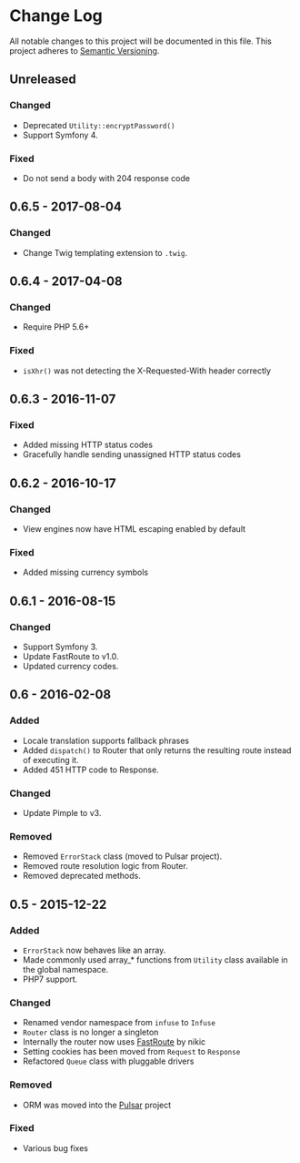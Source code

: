 # Change Log
All notable changes to this project will be documented in this file.
This project adheres to [Semantic Versioning](http://semver.org/).

## Unreleased
### Changed
- Deprecated `Utility::encryptPassword()`
- Support Symfony 4.

### Fixed
- Do not send a body with 204 response code

## 0.6.5 - 2017-08-04
### Changed
- Change Twig templating extension to `.twig`.

## 0.6.4 - 2017-04-08
### Changed
- Require PHP 5.6+

### Fixed
- `isXhr()` was not detecting the X-Requested-With header correctly

## 0.6.3 - 2016-11-07
### Fixed
- Added missing HTTP status codes
- Gracefully handle sending unassigned HTTP status codes

## 0.6.2 - 2016-10-17
### Changed
- View engines now have HTML escaping enabled by default

### Fixed
- Added missing currency symbols

## 0.6.1 - 2016-08-15
### Changed
- Support Symfony 3.
- Update FastRoute to v1.0.
- Updated currency codes.

## 0.6 - 2016-02-08
### Added
- Locale translation supports fallback phrases
- Added `dispatch()` to Router that only returns the resulting route instead of executing it.
- Added 451 HTTP code to Response.

### Changed
- Update Pimple to v3.

### Removed
- Removed `ErrorStack` class (moved to Pulsar project).
- Removed route resolution logic from Router.
- Removed deprecated methods.

## 0.5 - 2015-12-22
### Added
- `ErrorStack` now behaves like an array.
- Made commonly used array_* functions from `Utility` class available in the global namespace.
- PHP7 support.

### Changed
- Renamed vendor namespace from `infuse` to `Infuse`
- `Router` class is no longer a singleton
- Internally the router now uses [FastRoute](https://github.com/nikic/FastRoute) by nikic
- Setting cookies has been moved from `Request` to `Response`
- Refactored `Queue` class with pluggable drivers

### Removed
- ORM was moved into the [Pulsar](https://github.com/jaredtking/pulsar) project

### Fixed
- Various bug fixes